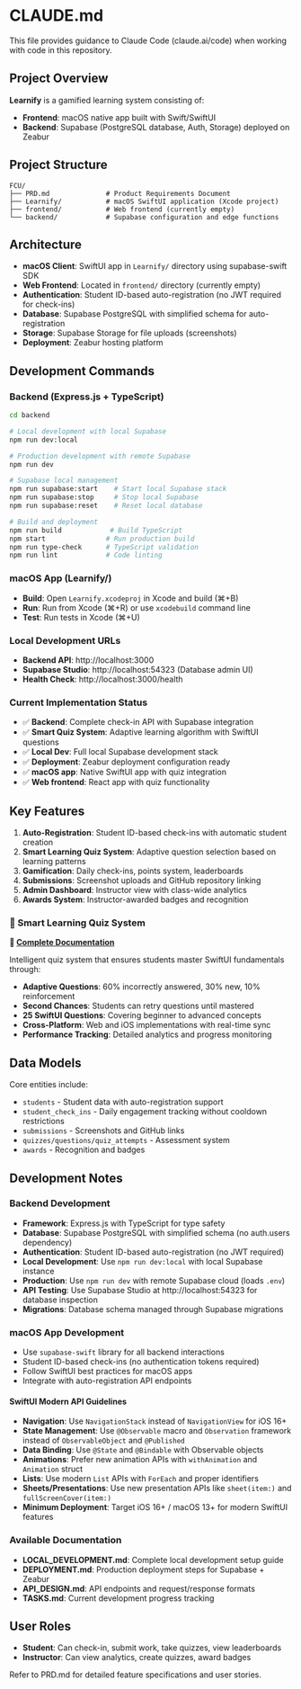 # CLAUDE.md

This file provides guidance to Claude Code (claude.ai/code) when working with code in this repository.

## Project Overview

**Learnify** is a gamified learning system consisting of:
- **Frontend**: macOS native app built with Swift/SwiftUI 
- **Backend**: Supabase (PostgreSQL database, Auth, Storage) deployed on Zeabur

## Project Structure

```
FCU/
├── PRD.md              # Product Requirements Document
├── Learnify/           # macOS SwiftUI application (Xcode project)
├── frontend/           # Web frontend (currently empty)
└── backend/            # Supabase configuration and edge functions
```

## Architecture

- **macOS Client**: SwiftUI app in `Learnify/` directory using supabase-swift SDK
- **Web Frontend**: Located in `frontend/` directory (currently empty)
- **Authentication**: Student ID-based auto-registration (no JWT required for check-ins)
- **Database**: Supabase PostgreSQL with simplified schema for auto-registration
- **Storage**: Supabase Storage for file uploads (screenshots)
- **Deployment**: Zeabur hosting platform

## Development Commands

### Backend (Express.js + TypeScript)
```bash
cd backend

# Local development with local Supabase
npm run dev:local

# Production development with remote Supabase  
npm run dev

# Supabase local management
npm run supabase:start    # Start local Supabase stack
npm run supabase:stop     # Stop local Supabase
npm run supabase:reset    # Reset local database

# Build and deployment
npm run build            # Build TypeScript
npm start               # Run production build
npm run type-check      # TypeScript validation
npm run lint            # Code linting
```

### macOS App (Learnify/)
- **Build**: Open `Learnify.xcodeproj` in Xcode and build (⌘+B)
- **Run**: Run from Xcode (⌘+R) or use `xcodebuild` command line
- **Test**: Run tests in Xcode (⌘+U)

### Local Development URLs
- **Backend API**: http://localhost:3000
- **Supabase Studio**: http://localhost:54323 (Database admin UI)
- **Health Check**: http://localhost:3000/health

### Current Implementation Status
- ✅ **Backend**: Complete check-in API with Supabase integration
- ✅ **Smart Quiz System**: Adaptive learning algorithm with SwiftUI questions
- ✅ **Local Dev**: Full local Supabase development stack
- ✅ **Deployment**: Zeabur deployment configuration ready
- ✅ **macOS app**: Native SwiftUI app with quiz integration
- ✅ **Web frontend**: React app with quiz functionality

## Key Features

1. **Auto-Registration**: Student ID-based check-ins with automatic student creation
2. **Smart Learning Quiz System**: Adaptive question selection based on learning patterns
3. **Gamification**: Daily check-ins, points system, leaderboards
4. **Submissions**: Screenshot uploads and GitHub repository linking
5. **Admin Dashboard**: Instructor view with class-wide analytics
6. **Awards System**: Instructor-awarded badges and recognition

### 🧠 Smart Learning Quiz System
**📖 [Complete Documentation](QUIZ_SYSTEM.md)**

Intelligent quiz system that ensures students master SwiftUI fundamentals through:
- **Adaptive Questions**: 60% incorrectly answered, 30% new, 10% reinforcement
- **Second Chances**: Students can retry questions until mastered
- **25 SwiftUI Questions**: Covering beginner to advanced concepts
- **Cross-Platform**: Web and iOS implementations with real-time sync
- **Performance Tracking**: Detailed analytics and progress monitoring

## Data Models

Core entities include:
- `students` - Student data with auto-registration support
- `student_check_ins` - Daily engagement tracking without cooldown restrictions
- `submissions` - Screenshots and GitHub links
- `quizzes/questions/quiz_attempts` - Assessment system
- `awards` - Recognition and badges

## Development Notes

### Backend Development
- **Framework**: Express.js with TypeScript for type safety
- **Database**: Supabase PostgreSQL with simplified schema (no auth.users dependency)
- **Authentication**: Student ID-based auto-registration (no JWT required)
- **Local Development**: Use `npm run dev:local` with local Supabase instance
- **Production**: Use `npm run dev` with remote Supabase cloud (loads `.env`)
- **API Testing**: Use Supabase Studio at http://localhost:54323 for database inspection
- **Migrations**: Database schema managed through Supabase migrations

### macOS App Development
- Use `supabase-swift` library for all backend interactions
- Student ID-based check-ins (no authentication tokens required)
- Follow SwiftUI best practices for macOS apps
- Integrate with auto-registration API endpoints

#### SwiftUI Modern API Guidelines
- **Navigation**: Use `NavigationStack` instead of `NavigationView` for iOS 16+
- **State Management**: Use `@Observable` macro and `Observation` framework instead of `ObservableObject` and `@Published`
- **Data Binding**: Use `@State` and `@Bindable` with Observable objects
- **Animations**: Prefer new animation APIs with `withAnimation` and `Animation` struct
- **Lists**: Use modern `List` APIs with `ForEach` and proper identifiers
- **Sheets/Presentations**: Use new presentation APIs like `sheet(item:)` and `fullScreenCover(item:)`
- **Minimum Deployment**: Target iOS 16+ / macOS 13+ for modern SwiftUI features

### Available Documentation
- **LOCAL_DEVELOPMENT.md**: Complete local development setup guide
- **DEPLOYMENT.md**: Production deployment steps for Supabase + Zeabur
- **API_DESIGN.md**: API endpoints and request/response formats
- **TASKS.md**: Current development progress tracking

## User Roles

- **Student**: Can check-in, submit work, take quizzes, view leaderboards
- **Instructor**: Can view analytics, create quizzes, award badges

Refer to PRD.md for detailed feature specifications and user stories.